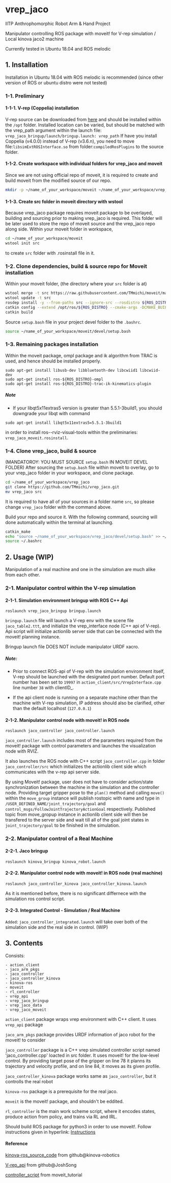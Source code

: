 # vrep_jaco

IITP Anthrophomorphic Robot Arm & Hand Project

Manipulator controlling ROS package with moveit! for V-rep simulation / Local kinova jaco2 machine

Currently tested in Ubuntu 18.04 and ROS melodic

## 1. Installation

Installation in Ubuntu 18.04 with ROS melodic is recommended (since other version of ROS or ubuntu distro were not tested)


### 1-1. Preliminary
#### 1-1-1. V-rep (Coppelia) installation
V-rep source can be downloaded from [here](http://www.coppeliarobotics.com/ubuntuVersions.html) and should be installed within the `/opt` folder. Installed location can be varied, but should be matched with the vrep_path argument within the launch file: `vrep_jaco_bringup/launch/bringup.launch: vrep_path`
If have you install Coppelia (v4.0.0) instead of V-rep (v3.6.n), you need to move file:`libsimExtROSInterface.so` from folder:`compiledRosPlugins` to the source folder.

#### 1-1-2. Create workspace with individual folders for vrep_jaco and moveit
Since we are not using official repo of moveit, it is required to create and build moveit from the modified source of our repo.
```bash
mkdir -p ~/name_of_your_workspace/moveit ~/name_of_your_workspace/vrep_jaco
```

#### 1-1-3. Create src folder in moveit directory with wstool
Because vrep_jaco package requires moveit package to be overlayed, building and sourcing prior to making vrep_jaco is required. This folder will be later used to store the repo of moveit source and the vrep_jaco repo along side.
Within your moveit folder in workspace,
```bash
cd ~/name_of_your_workspace/moveit
wstool init src
```
to create `src` folder with .rosinstall file in it.


### 1-2. Clone dependencies, build & source repo for Moveit installation
Within your moveit folder, (the directory where your `src` folder is at)
```bash
wstool merge -t src https://raw.githubusercontent.com/TMmichi/moveit/master/vrep_jaco_moveit.rosinstall
wstool update -t src
rosdep install -y --from-paths src --ignore-src --rosdistro ${ROS_DISTRO}
catkin config --extend /opt/ros/${ROS_DISTRO} --cmake-args -DCMAKE_BUILD_TYPE=Release
catkin build
```
Source `setup.bash` file in your project devel folder to the `.bashrc`.
```bash
source ~/name_of_your_workspace/moveit/devel/setup.bash
```

### 1-3. Remaining packages installation
Within the moveit package, ompl package and ik algorithm from TRAC is used, and hence should be installed properly.
```
sudo apt-get install libusb-dev libbluetooth-dev libcwiid1 libcwiid-dev
sudo apt-get install ros-${ROS_DISTRO}-ompl
sudo apt-get install ros-${ROS_DISTRO}-trac-ik-kinematics-plugin
```
##### Note
- If your libqt5x11extras5 version is greater than 5.5.1-3build1, you should downgrade your libqt with command
```
sudo apt-get install libqt5x11extras5=5.5.1-3build1
```
  in order to install ros-<distro>-rviz-visual-tools within the preliminaries: `vrep_jaco_moveit.rosinstall`.

### 1-4. Clone vrep_jaco, build & source
(MANDATOROY: YOU MUST SOURCE `setup.bash` IN MOVEIT DEVEL FOLDER)
After sourcing the `setup.bash` file within moveit to overlay, go to your vrep_jaco folder in your workspace, and clone package.
```bash
cd ~/name_of_your_workspace/vrep_jaco
git clone https://github.com/TMmichi/vrep_jaco.git
mv vrep_jaco src
```
It is required to have all of your sources in a folder name `src`, so please change `vrep_jaco` folder with the command above.

Build your repo and source it. With the following command, sourcing will done automatically within the terminal at launching.
```bash
catkin_make
echo "source ~/name_of_your_workspace/vrep_jaco/devel/setup.bash" >> ~/.bashrc
source ~/.bashrc
```

## 2. Usage (WIP)

Manipulation of a real machine and one in the simulation are much alike from each other. 

### 2-1. Manipulator control within the V-rep simulation
#### 2-1-1. Simulation environment bringup with ROS C++ Api

```
roslaunch vrep_jaco_bringup bringup.launch
```

`bringup.launch` file will launch a V-rep env with the scene file `jaco_table2.ttt`, and initialize the vrep_interface node (C++ api of V-rep).
Api script will initialize actionlib server side that can be connected with the moveit! planning instance.

Bringup launch file DOES NOT include manipulator URDF xacro.


##### Note:
- Prior to connect ROS-api of V-rep with the simulation environment itself, V-rep should be launched with the designated port number. Default port number has been set to `19997` in `action_client/src/VrepInterface.cpp` line number `38` with clientID_.

- If the api client node is running on a separate machine other than the machine with V-rep simulation, IP address should also be clarified, other than the default localhost (`127.0.0.1`)



#### 2-1-2. Manipulator control node with moveit! in ROS node

```
roslaunch jaco_controller jaco_controller.launch
```

`jaco_controller.launch` includes most of the parameters required from the moveit! package with control parameters and launches the visualization node with RVIZ.

It also launches the ROS node with C++ script `jaco_controller.cpp` in folder `jaco_controller/src` which initializes the actionlib client side which communicates with the v-rep api server side.

By using Moveit! package, user does not have to consider action/state synchronization between the machine in the simulation and the controller node. Providing target gripper pose to the `plan()` method and calling `move()` within the `move_group` instance will publish rostopic with name and type in `/USER_DEFINED_NAME/joint_trajectory/goal` and `control_msgs/FollowJointTrajectoryActionGoal` respectively. Published topic from move_gropup instance in actionlib client side will then be transfered to the server side and wait till all of the goal joint states in `joint_trajectory/goal` to be finished in the simulation.


### 2-2. Manipulator control of a Real Machine

#### 2-2-1. Jaco  bringup

```
roslaunch kinova_bringup kinova_robot.launch
```

#### 2-2-2. Manipulator control node with moveit! in ROS node (real machine)

```
roslaunch jaco_controller_kinova jaco_controller_kinova.launch
```
As it is mentioned before, there is no significant differnece with the simulation ros control script.


#### 2-2-3. Integrated Control - Simulation / Real Machine
`Added`: `jaco_controller_integrated.launch` will take over both of the simulation side and the real side in control. (WIP)


## 3. Contents

Consists:
```
- action_client
- jaco_arm_pkgs
- jaco_controller
- jaco_controller_kinova
- kinova-ros
- moveit
- rl_controller
- vrep_api
- vrep_jaco_bringup
- vrep_jaco_data
- vrep_jaco_moveit
```

`action_client` package wraps vrep environment with C++ client. It uses `vrep_api` package

`jaco_arm_pkgs` package provides URDF information of jaco robot for the moveit! to consider

`jaco_controller` package is a C++ vrep simulated controller script named 'jaco_controller.cpp' loacted in src folder. It uses moveit! for the low-level control. By providing target pose of the gripper on line 78 it planns its trajectory and velocity profile, and on line 84, it moves as its given profile.

`jaco_controller_kinova` package works same as `jaco_controller`, but it controlls the real robot

`kinova-ros` package is a prerequisite for the real jaco.

`moveit` is the moveit! package, and shouldn't be eddited.

`rl_controller` is the main work scheme script, where it encodes states, produce action from policy, and trains via RL and IRL.

Should build ROS package for python3 in order to use moveit!. Follow instructions given in hyperlink: 
[Instructions](https://www.miguelalonsojr.com/blog/robotics/ros/python3/2019/08/20/ros-melodic-python-3-build.html)


#### Reference

[kinova-ros_source_code](https://github.com/Kinovarobotics/kinova-ros.git) from github@kinova-robotics

[V-rep_api](https://github.com/JoshSong/jaco_ros_vrep.git) from github@JoshSong

[controller_script](http://docs.ros.org/kinetic/api/moveit_tutorials/html/index.html) from moveit_tutorial


